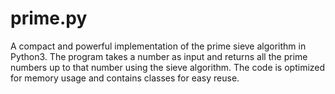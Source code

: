 # prime.py
A compact and powerful implementation of the prime sieve algorithm in Python3. The program takes a number as input and returns all the prime numbers up to that number using the sieve algorithm. The code is optimized for memory usage and contains classes for easy reuse.
